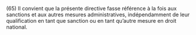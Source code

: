 (65) Il convient que la présente directive fasse référence à la fois aux sanctions et aux autres mesures administratives, indépendamment de leur qualification en tant que sanction ou en tant qu’autre mesure en droit national.